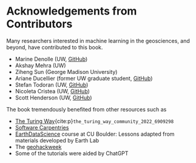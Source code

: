 # Acknowledgements from Contributors

Many researchers interested in machine learning in the geosciences, and beyond, have contributed to this book.

- Marine Denolle (UW, [GitHub](https://github.com/mdenolle))
- Akshay Mehra (UW)
- Ziheng Sun (George Madison University)
- Ariane Ducellier (former UW graduate student, [GitHub](https://github.com/ArianeDucellier))
- Stefan Todoran (UW, [GitHub](https://github.com/StefanTodoran))
- Nicoleta Cristea (UW, [GitHub](https://github.com/NCristea))
- Scott Henderson (UW, [GitHub](https://github.com/scottyhq))

The book tremendously benefited from other resources such as

- [The Turing Way](https://the-turing-way.netlify.app/welcome){cite:p}`the_turing_way_community_2022_6909298`
- [Software Carpentries](http://software-carpentry.org/lessons/) 
- [EarthDataScience](https://www.earthdatascience.org) course at CU Boulder: Lessons adapted from materials developed by Earth Lab
- The [geohackweek](https://geohackweek.github.io/)
- Some of the tutorials were aided by ChatGPT